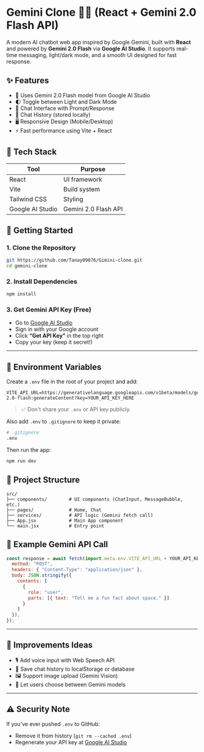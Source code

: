 
# Gemini Clone 🤖✨ (React + Gemini 2.0 Flash API)

A modern AI chatbot web app inspired by Google Gemini, built with **React** and powered by **Gemini 2.0 Flash** via **Google AI Studio**. It supports real-time messaging, light/dark mode, and a smooth UI designed for fast response.






## ✨ Features

- 🔮 Uses Gemini 2.0 Flash model from Google AI Studio
- 🌓 Toggle between Light and Dark Mode
- 💬 Chat Interface with Prompt/Response
- 📜 Chat History (stored locally)
- 🖥️ Responsive Design (Mobile/Desktop)
- ⚡ Fast performance using Vite + React





## 🧠 Tech Stack

| Tool             | Purpose                          |
|------------------|----------------------------------|
| React            | UI framework                     |
| Vite             | Build system                     |
| Tailwind CSS     | Styling                          |
| Google AI Studio | Gemini 2.0 Flash API             |


## 🚀 Getting Started

### 1. Clone the Repository

```bash
git https://github.com/Tanay09876/Gimini-clone.git
cd gemini-clone
````

### 2. Install Dependencies

```bash
npm install
```

### 3. Get Gemini API Key (Free)

* Go to [Google AI Studio](https://makersuite.google.com/)
* Sign in with your Google account
* Click **“Get API Key”** in the top right
* Copy your key (keep it secret!)

---

## 🔐 Environment Variables

Create a `.env` file in the root of your project and add:

```env
VITE_API_URL=https://generativelanguage.googleapis.com/v1beta/models/gemini-2.0-flash:generateContent?key=YOUR_API_KEY_HERE
```

> ✅ Don't share your `.env` or API key publicly.

Also add `.env` to `.gitignore` to keep it private:

```bash
# .gitignore
.env
```

Then run the app:

```bash
npm run dev
```



## 📂 Project Structure

```
src/
├── components/        # UI components (ChatInput, MessageBubble, etc.)
├── pages/             # Home, Chat
├── services/          # API logic (Gemini fetch call)
├── App.jsx            # Main App component
└── main.jsx           # Entry point
```



## 📡 Example Gemini API Call

```js
const response = await fetch(import.meta.env.VITE_API_URL + YOUR_API_KEY, {
  method: "POST",
  headers: { "Content-Type": "application/json" },
  body: JSON.stringify({
    contents: [
      {
        role: "user",
        parts: [{ text: "Tell me a fun fact about space." }]
      }
    ]
  }),
});
```

---

## 🧪 Improvements Ideas

* 🎙 Add voice input with Web Speech API
* 💾 Save chat history to localStorage or database
* 🖼️ Support image upload (Gemini Vision)
* 🧠 Let users choose between Gemini models

---

## ⚠️ Security Note

If you’ve ever pushed `.env` to GitHub:

* Remove it from history (`git rm --cached .env`)
* Regenerate your API key at [Google AI Studio](https://makersuite.google.com/)


```


